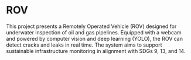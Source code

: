 # ROV
This project presents a Remotely Operated Vehicle (ROV) designed for underwater inspection of oil and gas pipelines. Equipped with a webcam and powered by computer vision and deep learning (YOLO), the ROV can detect cracks and leaks in real time. The system aims to support sustainable infrastructure monitoring in alignment with SDGs 9, 13, and 14.
